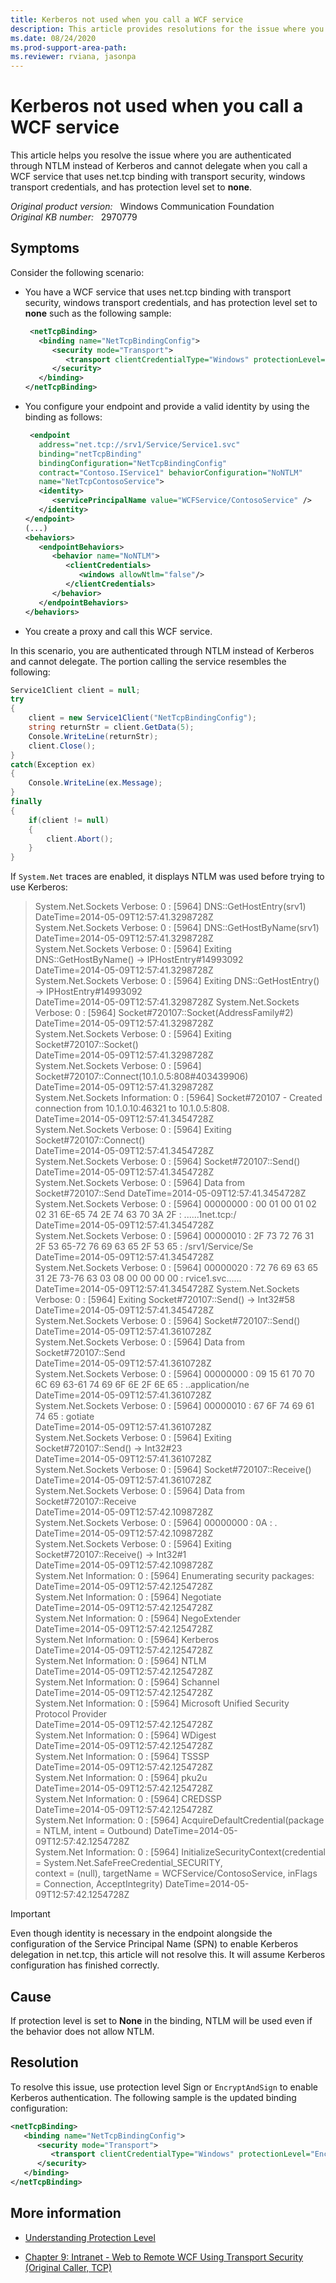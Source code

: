 ```yaml
---
title: Kerberos not used when you call a WCF service
description: This article provides resolutions for the issue where you are authenticated through NTLM instead of Kerberos and cannot delegate when you call a WCF service that uses net.tcp binding with transport security, windows transport credentials, and has protection level set to none.
ms.date: 08/24/2020
ms.prod-support-area-path: 
ms.reviewer: rviana, jasonpa
---
```

# Kerberos not used when you call a WCF service

This article helps you resolve the issue where you are authenticated through NTLM instead of Kerberos and cannot delegate when you call a WCF service that uses net.tcp binding with transport security, windows transport credentials, and has protection level set to **none**.

_Original product version:_ &nbsp; Windows Communication Foundation  
_Original KB number:_ &nbsp; 2970779

## Symptoms

Consider the following scenario:

- You have a WCF service that uses net.tcp binding with transport security, windows transport credentials, and has protection level set to **none** such as the following sample:

    ```xml
     <netTcpBinding>
       <binding name="NetTcpBindingConfig">
          <security mode="Transport">
             <transport clientCredentialType="Windows" protectionLevel="None" />
          </security>
       </binding>
    </netTcpBinding>
    ```

- You configure your endpoint and provide a valid identity by using the binding as follows:

    ```xml
     <endpoint
       address="net.tcp://srv1/Service/Service1.svc"
       binding="netTcpBinding"
       bindingConfiguration="NetTcpBindingConfig"
       contract="Contoso.IService1" behaviorConfiguration="NoNTLM"
       name="NetTcpContosoService">
       <identity>
          <servicePrincipalName value="WCFService/ContosoService" />
       </identity>
    </endpoint>
    (...)
    <behaviors>
       <endpointBehaviors>
          <behavior name="NoNTLM">
             <clientCredentials>
                <windows allowNtlm="false"/>
             </clientCredentials>
          </behavior>
       </endpointBehaviors>
    </behaviors>
    ```

- You create a proxy and call this WCF service.

In this scenario, you are authenticated through NTLM instead of Kerberos and cannot delegate. The portion calling the service resembles the following:

```csharp
Service1Client client = null;
try
{
    client = new Service1Client("NetTcpBindingConfig");
    string returnStr = client.GetData(5);
    Console.WriteLine(returnStr);
    client.Close();
}
catch(Exception ex)
{
    Console.WriteLine(ex.Message);
}
finally
{
    if(client != null)
    {
        client.Abort();
    }
}
```

If `System.Net` traces are enabled, it displays NTLM was used before trying to use Kerberos:

> System.Net.Sockets Verbose: 0 : [5964] DNS::GetHostEntry(srv1)  
DateTime=2014-05-09T12:57:41.3298728Z  
System.Net.Sockets Verbose: 0 : [5964] DNS::GetHostByName(srv1)  
DateTime=2014-05-09T12:57:41.3298728Z  
System.Net.Sockets Verbose: 0 : [5964] Exiting DNS::GetHostByName() -> IPHostEntry#14993092  
DateTime=2014-05-09T12:57:41.3298728Z  
System.Net.Sockets Verbose: 0 : [5964] Exiting DNS::GetHostEntry() -> IPHostEntry#14993092  
DateTime=2014-05-09T12:57:41.3298728Z
System.Net.Sockets Verbose: 0 : [5964] Socket#720107::Socket(AddressFamily#2)  
DateTime=2014-05-09T12:57:41.3298728Z  
System.Net.Sockets Verbose: 0 : [5964] Exiting Socket#720107::Socket()  
DateTime=2014-05-09T12:57:41.3298728Z  
System.Net.Sockets Verbose: 0 : [5964] Socket#720107::Connect(10.1.0.5:808#403439906)  
DateTime=2014-05-09T12:57:41.3298728Z  
System.Net.Sockets Information: 0 : [5964] Socket#720107 - Created connection from 10.1.0.10:46321 to 10.1.0.5:808.  
DateTime=2014-05-09T12:57:41.3454728Z  
System.Net.Sockets Verbose: 0 : [5964] Exiting Socket#720107::Connect()  
DateTime=2014-05-09T12:57:41.3454728Z  
System.Net.Sockets Verbose: 0 : [5964] Socket#720107::Send()  
DateTime=2014-05-09T12:57:41.3454728Z  
System.Net.Sockets Verbose: 0 : [5964] Data from Socket#720107::Send
DateTime=2014-05-09T12:57:41.3454728Z  
System.Net.Sockets Verbose: 0 : [5964] 00000000 : 00 01 00 01 02 02 31 6E-65 74 2E 74 63 70 3A 2F : ......1net.tcp:/  
DateTime=2014-05-09T12:57:41.3454728Z  
System.Net.Sockets Verbose: 0 : [5964] 00000010 : 2F 73 72 76 31 2F 53 65-72 76 69 63 65 2F 53 65 : /srv1/Service/Se  
DateTime=2014-05-09T12:57:41.3454728Z  
System.Net.Sockets Verbose: 0 : [5964] 00000020 : 72 76 69 63 65 31 2E 73-76 63 03 08 00 00 00 00 : rvice1.svc......  
DateTime=2014-05-09T12:57:41.3454728Z
System.Net.Sockets Verbose: 0 : [5964] Exiting Socket#720107::Send() -> Int32#58  
DateTime=2014-05-09T12:57:41.3454728Z  
System.Net.Sockets Verbose: 0 : [5964] Socket#720107::Send()  
DateTime=2014-05-09T12:57:41.3610728Z  
System.Net.Sockets Verbose: 0 : [5964] Data from Socket#720107::Send  
DateTime=2014-05-09T12:57:41.3610728Z  
System.Net.Sockets Verbose: 0 : [5964] 00000000 : 09 15 61 70 70 6C 69 63-61 74 69 6F 6E 2F 6E 65 : ..application/ne  
DateTime=2014-05-09T12:57:41.3610728Z  
System.Net.Sockets Verbose: 0 : [5964] 00000010 : 67 6F 74 69 61 74 65 : gotiate  
DateTime=2014-05-09T12:57:41.3610728Z  
System.Net.Sockets Verbose: 0 : [5964] Exiting Socket#720107::Send() -> Int32#23  
DateTime=2014-05-09T12:57:41.3610728Z  
System.Net.Sockets Verbose: 0 : [5964] Socket#720107::Receive()  
DateTime=2014-05-09T12:57:41.3610728Z  
System.Net.Sockets Verbose: 0 : [5964] Data from Socket#720107::Receive  
DateTime=2014-05-09T12:57:42.1098728Z  
System.Net.Sockets Verbose: 0 : [5964] 00000000 : 0A : .  
DateTime=2014-05-09T12:57:42.1098728Z  
System.Net.Sockets Verbose: 0 : [5964] Exiting Socket#720107::Receive() -> Int32#1  
DateTime=2014-05-09T12:57:42.1098728Z  
System.Net Information: 0 : [5964] Enumerating security packages:  
DateTime=2014-05-09T12:57:42.1254728Z  
System.Net Information: 0 : [5964] Negotiate  
DateTime=2014-05-09T12:57:42.1254728Z  
System.Net Information: 0 : [5964] NegoExtender  
DateTime=2014-05-09T12:57:42.1254728Z  
System.Net Information: 0 : [5964] Kerberos  
DateTime=2014-05-09T12:57:42.1254728Z  
System.Net Information: 0 : [5964] NTLM  
DateTime=2014-05-09T12:57:42.1254728Z  
System.Net Information: 0 : [5964] Schannel  
DateTime=2014-05-09T12:57:42.1254728Z  
System.Net Information: 0 : [5964] Microsoft Unified Security Protocol Provider  
DateTime=2014-05-09T12:57:42.1254728Z  
System.Net Information: 0 : [5964] WDigest  
DateTime=2014-05-09T12:57:42.1254728Z  
System.Net Information: 0 : [5964] TSSSP  
DateTime=2014-05-09T12:57:42.1254728Z  
System.Net Information: 0 : [5964] pku2u  
DateTime=2014-05-09T12:57:42.1254728Z  
System.Net Information: 0 : [5964] CREDSSP  
DateTime=2014-05-09T12:57:42.1254728Z  
System.Net Information: 0 : [5964] AcquireDefaultCredential(package = NTLM, intent = Outbound)
DateTime=2014-05-09T12:57:42.1254728Z  
System.Net Information: 0 : [5964] InitializeSecurityContext(credential = System.Net.SafeFreeCredential_SECURITY,  
context = (null), targetName = WCFService/ContosoService, inFlags = Connection, AcceptIntegrity)
DateTime=2014-05-09T12:57:42.1254728Z

> [!IMPORTANT]
> Even though identity is necessary in the endpoint alongside the configuration of the Service Principal Name (SPN) to enable Kerberos delegation in net.tcp, this article will not resolve this. It will assume Kerberos configuration has finished correctly.

## Cause

If protection level is set to **None** in the binding, NTLM will be used even if the behavior does not allow NTLM.

## Resolution

To resolve this issue, use protection level Sign or `EncryptAndSign` to enable Kerberos authentication. The following sample is the updated binding configuration:

```xml
<netTcpBinding>
   <binding name="NetTcpBindingConfig">
      <security mode="Transport">
         <transport clientCredentialType="Windows" protectionLevel="EncryptAndSign" />
      </security>
   </binding>
</netTcpBinding>
```

## More information

- [Understanding Protection Level](/dotnet/framework/wcf/understanding-protection-level)

- [Chapter 9: Intranet - Web to Remote WCF Using Transport Security (Original Caller, TCP)](/previous-versions/msp-n-p/ff648998(v=pandp.10))
